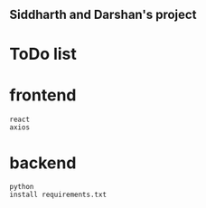 ## Siddharth and Darshan's project

# ToDo list

#  frontend
    react
    axios

# backend

    python
    install requirements.txt